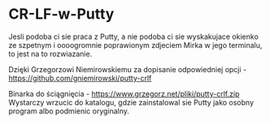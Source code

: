 # CR-LF-w-Putty
Jesli podoba ci sie praca z Putty, a nie podoba ci sie wyskakujace okienko ze szpetnym i oooogromnie poprawionym zdjeciem Mirka w jego terminalu, to jest na to rozwiazanie.

Dzięki Grzegorzowi Niemirowskiemu za dopisanie odpowiedniej opcji - https://github.com/gniemirowski/putty-crlf

Binarka do ściągnięcia - https://www.grzegorz.net/pliki/putty-crlf.zip Wystarczy wrzucic do katalogu, gdzie zainstalowal sie Putty jako osobny program albo podmienic oryginalny.
